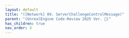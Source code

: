 ```yaml
---
layout: default
title: "([Network] 09. ServerChallengeControlMessage)"
parent: "(UnrealEngine Code-Review 2025 Ver. 🐍)"
has_children: true
nav_order: 3
---
```


